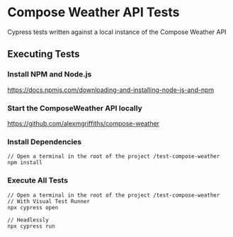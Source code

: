 # Compose Weather API Tests
Cypress tests written against a local instance of the Compose Weather API

## Executing Tests
### Install NPM and Node.js
https://docs.npmjs.com/downloading-and-installing-node-js-and-npm

### Start the ComposeWeather API locally
https://github.com/alexmgriffiths/compose-weather

### Install Dependencies
    // Open a terminal in the root of the project /test-compose-weather
    npm install

### Execute All Tests
    // Open a terminal in the root of the project /test-compose-weather
    // With Visual Test Runner
    npx cypress open

    // Headlessly
    npx cypress run